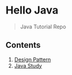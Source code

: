 # Hello Java
> Java Tutorial Repo

## Contents
1. [Design Pattern](https://github.com/jayden-lee/hello-java/tree/master/design-pattern)
2. [Java Study](https://github.com/jayden-lee/hello-java/tree/master/java-study)